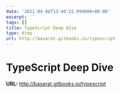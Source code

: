```yaml
---
date: '2021-04-06T13:40:22.994000+00:00'
excerpt: ''
tags: []
title: TypeScript Deep Dive
type: drop
url: http://basarat.gitbooks.io/typescript
---
```


# TypeScript Deep Dive

**URL:** http://basarat.gitbooks.io/typescript
